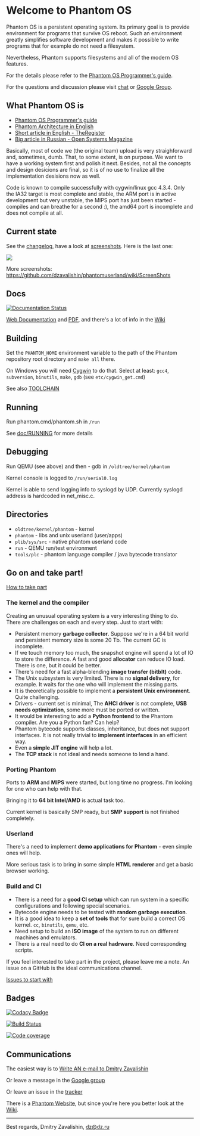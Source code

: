 # Welcome to Phantom OS #

Phantom OS is a persistent operating system. Its primary goal is to provide
environment for programs that survive OS reboot. Such an environment greatly
simplifies software development and makes it possible to write programs that
for example do not need a filesystem.

Nevertheless, Phantom supports filesystems and all of the modern OS features.

For the details please refer to the [Phantom OS Programmer's guide](https://phantomdox.readthedocs.io/en/latest/).

For the questions and discussion please visit [chat](https://gitter.im/PhantomOS/HowTo) or [Google Group](https://groups.google.com/forum/?pli=1#!forum/phantom-os).

## What Phantom OS is ##

* [Phantom OS Programmer's guide](https://phantomdox.readthedocs.io/en/latest/)
* [Phantom Architecture in English](https://github.com/dzavalishin/phantomuserland/wiki/PhantomArchitecture)
* [Short article in English - TheRegister](http://www.theregister.co.uk/2009/02/03/phantom_russian_os/)
* [Big article in Russian - Open Systems Magazine](http://www.osp.ru/os/2011/03/13008200/)

Basically, most of code we (the original team) upload is very straighforward
and, sometimes, dumb. That, to some extent, is on purpose. We want to have
a working system first and polish it next. Besides, not all the concepts and
design desicions are final, so it is of no use to finalize all the 
implementation desisions now as well.

Code is known to compile successfully with cygwin/linux gcc 4.3.4. Only the
IA32 target is most complete and stable, the ARM port is in active development
but very unstable, the MIPS port has just been started - compiles and can
breathe for a second :), the amd64 port is incomplete and does not compile at all.

## Current state

See the [changelog](https://github.com/dzavalishin/phantomuserland/wiki/ChangeLog),
have a look at [screenshots](https://github.com/dzavalishin/phantomuserland/wiki/ScreenShots).
Here is the last one:

![](https://github.com/dzavalishin/phantomuserland/blob/master/doc/images/Phantom_screen_Controls_21_10_2019.png?raw=true)

More screenshots: <https://github.com/dzavalishin/phantomuserland/wiki/ScreenShots>

## Docs

[![Documentation Status](https://readthedocs.org/projects/phantomdox/badge/?version=latest)](https://phantomdox.readthedocs.io/en/latest/?badge=latest)
     
[Web Documentation](https://phantomdox.readthedocs.io/en/latest/) and [PDF](https://buildmedia.readthedocs.org/media/pdf/phantomdox/latest/phantomdox.pdf), and there's a lot of info in the [Wiki](https://github.com/dzavalishin/phantomuserland/wiki)

## Building

Set the `PHANTOM_HOME` environment variable to the path of the Phantom repository root directory
and `make all` there.

On Windows you will need [Cygwin](http://www.cygwin.com) to do that. Select at least: `gcc4`, `subversion`, `binutils`, `make`, `gdb`
(see `etc/cygwin_get.cmd`)
  
See also [TOOLCHAIN](https://github.com/dzavalishin/phantomuserland/blob/master/TOOLCHAIN)

## Running

Run phantom.cmd/phantom.sh in `/run`
  
See [doc/RUNNING](doc/RUNNING) for more details

## Debugging

Run QEMU (see above) and then - gdb in `/oldtree/kernel/phantom`

Kernel console is logged to `/run/serial0.log`

Kernel is able to send logging info to syslogd by UDP.
Currently syslogd address is hardcoded in net_misc.c.

## Directories

* `oldtree/kernel/phantom` - kernel 
* `phantom`                - libs and unix userland (user/apps)
* `plib/sys/src`           - native phantom userland code
* `run`                    - QEMU run/test environment
* `tools/plc`              - phantom language compiler / java bytecode translator

## Go on and take part!

[How to take part](https://github.com/dzavalishin/phantomuserland/wiki/HowToTakePart)

### The kernel and the compiler

Creating an unusual operating system is a very interesting thing to do. There are challenges on each and every step.
Just to start with:

* Persistent memory **garbage collector**. Suppose we're in a 64 bit world and persistent memory size is some 20 Tb. The current GC is incomplete.
* If we touch memory too much, the snapshot engine will spend a lot of IO to store the difference. A fast and good **allocator** can reduce IO load. There is one, but it could be better.
* There's need for a fast alpha-blending **image transfer (bitblt)** code.
* The Unix subsystem is very limited. There is no **signal delivery**, for example. It waits for the one who will implement the missing parts.
* It is theoretically possible to implement a **persistent Unix environment**. Quite challenging.
* Drivers - current set is minimal, The **AHCI driver** is not complete, **USB needs optimization**, some more must be ported or written.
* It would be interesting to add a **Python frontend** to the Phantom compiler. Are you a Python fan? Can help?
* Phantom bytecode supports classes, inheritance, but does not support interfaces. It is not really trivial to **implement interfaces** in an efficient way.
* Even a **simple JIT engine** will help a lot.
* The **TCP stack** is not ideal and needs someone to lend a hand.

### Porting Phantom

Ports to **ARM** and **MIPS** were started, but long time no progress. I'm looking for one who can help with that.

Bringing it to **64 bit Intel/AMD** is actual task too. 

Current kernel is basically SMP ready, but **SMP support** is not finished completely.

### Userland

There's a need to implement **demo applications for Phantom** - even simple ones will help.

More serious task is to bring in some simple **HTML renderer** and get a basic browser working.

### Build and CI

* There is a need for a **good CI setup** which can run system in a specific configurations and following special scenarios.
* Bytecode engine needs to be tested with **random garbage execution**.
* It is a good idea to keep a **set of tools** that for sure build a correct OS kernel. `cc`, `binutils`, `qemu`, etc.
* Need setup to build an **ISO image** of the system to run on different machines and emulators.
* There is a real need to do **CI on a real hadrware**. Need corresponding scripts.

If you feel interested to take part in the project, please leave me a note. An issue on a GitHub is the ideal communications channel.

[Issues to start with](https://github.com/dzavalishin/phantomuserland/issues?q=is%3Aissue+is%3Aopen+label%3A%22good+first+issue%22)

## Badges ##

[![Codacy Badge](https://api.codacy.com/project/badge/Grade/8eec7d75d73b4a93b45a1befa3b70696)](https://www.codacy.com/manual/dzavalishin/phantomuserland?utm_source=github.com&amp;utm_medium=referral&amp;utm_content=dzavalishin/phantomuserland&amp;utm_campaign=Badge_Grade)

[![Build Status](https://travis-ci.com/dzavalishin/phantomuserland.svg?branch=master)](https://travis-ci.com/dzavalishin/phantomuserland)

[![Code coverage][COVERAGE_BADGE]][COVERAGE_LINK]

[COVERAGE_LINK]:https://scan.coverity.com/projects/dzavalishin-phantomuserland

[COVERAGE_BADGE]:https://scan.coverity.com/projects/8024/badge.svg

## Communications ##

The easiest way is to [Write AN e-mail to Dmitry Zavalishin](mailto:dz@dz.ru)

Or leave a message in the [Google group](https://groups.google.com/forum/#!forum/phantom-os)

Or leave an issue in the [tracker](https://github.com/dzavalishin/phantomuserland/issues)

There is a [Phantom Website](http://phantomos.org/), but since you're here you
better look at the [Wiki](https://github.com/dzavalishin/phantomuserland/wiki).

<hr>

Best regards, Dmitry Zavalishin,
<dz@dz.ru>
